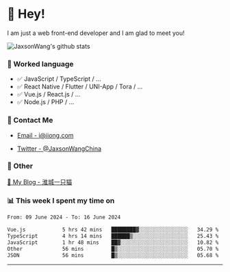 # 👋 Hey!

I am just a web front-end developer and I am glad to meet you!

![JaxsonWang's github stats](https://github-readme-stats.vercel.app/api?username=JaxsonWang&&show_icons=true&&title_color=1abc9c&&icon_color=1abc9c)


### 📝 Worked language

- ✅ JavaScript / TypeScript / ...
- ✅ React Native / Flutter / UNI-App / Tora / ...
- ✅ Vue.js / React.js / ...
- ✅ Node.js / PHP / ...

### 📮 Contact Me

- [Email - i@iiong.com](mailto:i@iiong.com)

- [Twitter - @JaxsonWangChina](https://twitter.com/JaxsonWangChina)

### 🤪 Other

[📌 My Blog - 淮城一只猫](https://iiong.com)

### 📊 This week I spent my time on

<!--START_SECTION:waka-->

```txt
From: 09 June 2024 - To: 16 June 2024

Vue.js            5 hrs 42 mins   ████████▓░░░░░░░░░░░░░░░░   34.29 %
TypeScript        4 hrs 14 mins   ██████▒░░░░░░░░░░░░░░░░░░   25.43 %
JavaScript        1 hr 48 mins    ██▓░░░░░░░░░░░░░░░░░░░░░░   10.82 %
Other             56 mins         █▒░░░░░░░░░░░░░░░░░░░░░░░   05.70 %
JSON              56 mins         █▒░░░░░░░░░░░░░░░░░░░░░░░   05.68 %
```

<!--END_SECTION:waka-->

---
